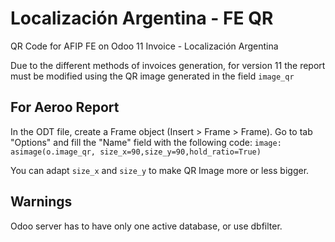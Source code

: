 # Localización Argentina - FE QR

QR Code for AFIP FE on Odoo 11 Invoice - Localización Argentina

Due to the different methods of invoices generation, for version 11 the report must be modified using the QR image generated in the field `image_qr`

## For Aeroo Report

In the ODT file, create a Frame object (Insert > Frame > Frame). Go to tab "Options" and fill the "Name" field with the following code: `image: asimage(o.image_qr, size_x=90,size_y=90,hold_ratio=True)` 

You can adapt `size_x` and `size_y` to make QR Image more or less bigger.

## Warnings

Odoo server has to have only one active database, or use dbfilter.
